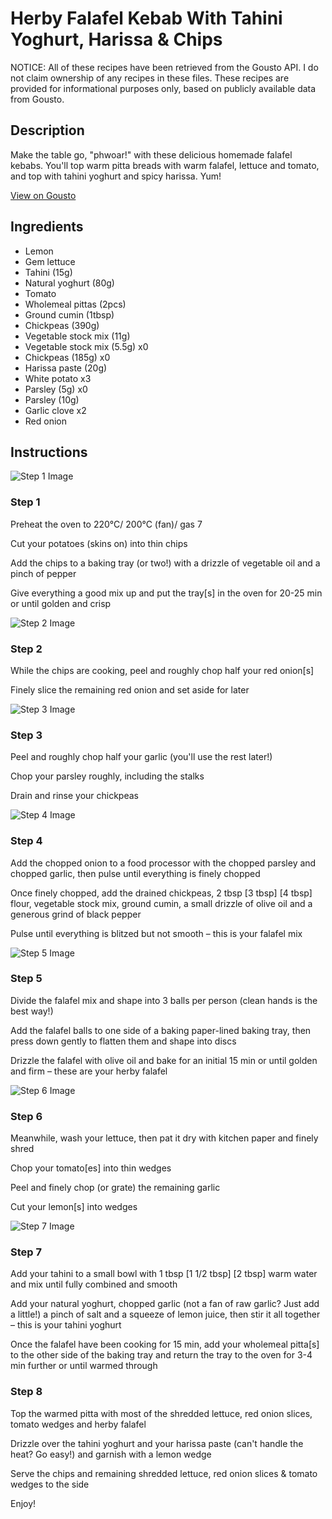 # Herby Falafel Kebab With Tahini Yoghurt, Harissa & Chips

NOTICE: All of these recipes have been retrieved from the Gousto API. I do not claim ownership of any recipes in these files. These recipes are provided for informational purposes only, based on publicly available data from Gousto.

## Description

Make the table go, "phwoar!" with these delicious homemade falafel kebabs. You'll top warm pitta breads with warm falafel, lettuce and tomato, and top with tahini yoghurt and spicy harissa. Yum! 

[View on Gousto](https://www.gousto.co.uk/recipes/cookbook/herby-falafel-kebab-with-tahini-yoghurt-harissa-chips)

## Ingredients

- Lemon
- Gem lettuce
- Tahini (15g)
- Natural yoghurt (80g)
- Tomato
- Wholemeal pittas (2pcs)
- Ground cumin (1tbsp)
- Chickpeas (390g)
- Vegetable stock mix (11g)
- Vegetable stock mix (5.5g) x0
- Chickpeas (185g) x0
- Harissa paste (20g)
- White potato x3
- Parsley (5g) x0
- Parsley (10g)
- Garlic clove x2
- Red onion

## Instructions

![Step 1 Image](https://production-media.gousto.co.uk/cms/recipe-step-image/step-1-1682354222238-x200.jpg)

### Step 1

Preheat the oven to 220°C/ 200°C (fan)/ gas 7

Cut your potatoes (skins on) into thin chips

Add the chips to a baking tray (or two!) with a drizzle of vegetable oil and a pinch of pepper

Give everything a good mix up and put the tray[s] in the oven for 20-25 min or until golden and crisp

![Step 2 Image](https://production-media.gousto.co.uk/cms/recipe-step-image/step-2-1682354226377-x200.jpg)

### Step 2

While the chips are cooking, peel and roughly chop half your red onion[s]

Finely slice the remaining red onion and set aside for later

![Step 3 Image](https://production-media.gousto.co.uk/cms/recipe-step-image/step-3-1682354229942-x200.jpg)

### Step 3

Peel and roughly chop half your garlic (you'll use the rest later!)

Chop your parsley roughly, including the stalks

Drain and rinse your chickpeas

![Step 4 Image](https://production-media.gousto.co.uk/cms/recipe-step-image/step-4-1682354233884-x200.jpg)

### Step 4

Add the chopped onion to a food processor with the chopped parsley and chopped garlic, then pulse until everything is finely chopped

Once finely chopped, add the drained chickpeas, 2 tbsp <span class="text-purple">[3 tbsp]</span> <span class="text-danger">[4 tbsp]</span> flour, vegetable stock mix, ground cumin, a small drizzle of olive oil and a generous grind of black pepper

Pulse until everything is blitzed but not smooth – this is your falafel mix

![Step 5 Image](https://production-media.gousto.co.uk/cms/recipe-step-image/step-5-1682354238026-x200.jpg)

### Step 5

Divide the falafel mix and shape into 3 balls per person (clean hands is the best way!)

Add the falafel balls to one side of a baking paper-lined baking tray, then press down gently to flatten them and shape into discs

Drizzle the falafel with olive oil and bake for an initial 15 min or until golden and firm – these are your herby falafel

![Step 6 Image](https://production-media.gousto.co.uk/cms/recipe-step-image/step-6-1682354242008-x200.jpg)

### Step 6

Meanwhile, wash your lettuce, then pat it dry with kitchen paper and finely shred

Chop your tomato[es] into thin wedges

Peel and finely chop (or grate) the remaining garlic

Cut your lemon[s] into wedges

![Step 7 Image](https://production-media.gousto.co.uk/cms/recipe-step-image/step-7-1682354246426-x200.jpg)

### Step 7

Add your tahini to a small bowl with 1 tbsp<span class="text-purple"> [1 1/2 tbsp]</span><span class="text-danger"> [2 tbsp] </span>warm water and mix until fully combined and smooth

Add your natural yoghurt, chopped garlic (not a fan of raw garlic? Just add a little!) a pinch of salt and a squeeze of<span class="text-danger"> </span>lemon juice, then stir it all together – this is your tahini yoghurt

Once the falafel have been cooking for 15 min, add your wholemeal pitta[s] to the other side of the baking tray and return the tray to the oven for 3-4 min further or until warmed through

### Step 8

Top the warmed pitta with most of the shredded lettuce, red onion slices, tomato wedges and herby falafel

Drizzle over the tahini yoghurt and your harissa paste (can't handle the heat? Go easy!) and garnish with a lemon wedge

Serve the chips and remaining shredded lettuce, red onion slices & tomato wedges to the side

Enjoy!

